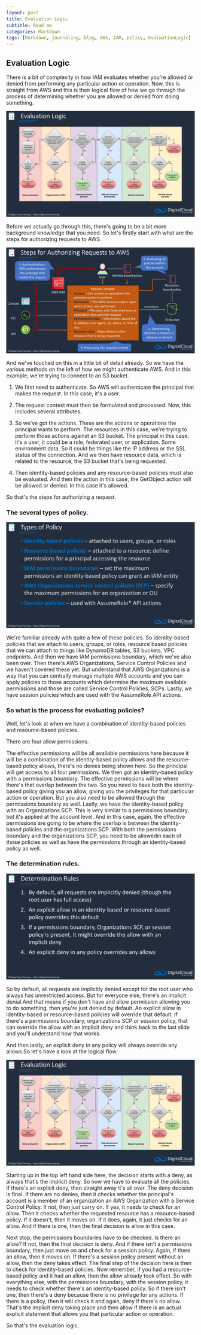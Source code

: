 ```yaml
---
layout: post
title: Evaluation Logic
subtitle: Read me
categories: Markdown
tags: [Markdown, journaling, blog, AWS, IAM, policy, EvaluationLogic]
---
```



##  Evaluation Logic


There is a bit of complexity in how IAM evaluates whether you're allowed or denied from performing any particular action or operation.
Now, this is straight from AWS and this is their logical flow of how we go through the process of determining whether you are allowed or denied from doing something.

![datacamp certification](/assets/images/Evaluation.jpg)

Before we actually go through this, there's going to be a bit more background knowledge that you need. So let's firstly start with what are the steps for authorizing requests to AWS.

![datacamp certification](/assets/images/Stepfor%20authorising%20request.jpg)

And we've touched on this in a little bit of detail already. So we have the various methods on the left of how we might authenticate AWS. And in this example, we're trying to connect to an S3 bucket.

1. We first need to authenticate. So AWS will authenticate the principal that makes the request. In this case, it's a user.

2. The request context must then be formulated and processed. Now, this includes several attributes.

3. So we've got the actions. These are the actions or operations the principal wants to perform. The resources in this case, we're trying to perform those actions against an S3 bucket. The principal in this case, it's a user, it could be a role, federated user, or application. Some environment data. So it could be things like the IP address or the SSL status of the connection. And we then have resource data, which is related to the resource, the S3 bucket that's being requested.

4. Then identity-based policies and any resource-based policies must also be evaluated. And then the action in this case, the GetObject action will be allowed or denied. In this case it's allowed.

So that's the steps for authorizing a request.

### The several types of policy. 

![datacamp certification](/assets/images/Types%20of%20policy.jpg)

We're familiar already with quite a few of these policies. So identity-based policies that we attach to users, groups, or roles, resource based policies that we can attach to things like DynamoDB tables, S3 buckets, VPC endpoints.
And then we have IAM permissions boundary, which we've also been over. Then there's AWS Organizations, Service Control Policies and we haven't covered these yet. But understand that AWS Organizations is a way that you can centrally manage multiple AWS accounts and you can apply policies to those accounts which determine the maximum available permissions and those are called Service Control Policies, SCPs.
Lastly, we have session policies which are used with the AssumeRole API actions.

### So what is the process for evaluating policies?

Well, let's look at when we have a combination of identity-based policies and resource-based policies.

There are four allow permissions.

The effective permissions will be all available permissions here because it will be a combination of the identity-based policy allows and the resource-based policy allows, there's no denies being shown here. So the principal will get access to all four permissions. We then got an identity-based policy with a permissions boundary.
The effective permissions will be where there's that overlap between the two.
So you need to have both the identity-based policy giving you an allow, giving you the privileges for that particular action or operation. But you also need to be allowed through the permissions boundary as well.
Lastly, we have the identity-based policy with an Organizations SCP. This is very similar to a permissions boundary, but it's applied at the account level. And in this case, again, the effective permissions are going to be where the overlap is between the identity-based policies and the organizations SCP.
With both the permissions boundary and the organizations SCP, you need to be allowedin each of those policies as well as have the permissions through an identity-based policy as well.

### The determination rules.

![datacamp certification](/assets/images/Determination%20roles.jpg)

So by default, all requests are implicitly denied except for the root user who always has unrestricted access. But for everyone else, there's an implicit denial.And that means if you don't have and allow permission allowing you to do something, then you're just denied by default.
An explicit allow in identity-based or resource-based policies will override that default. If there's a permissions boundary, organizations SCP or session policy, that can override the allow with an implicit deny and think back to the last slide and you'll understand how that works.

And then lastly, an explicit deny in any policy will always override any allows.So let's have a look at the logical flow.

![datacamp certification](/assets/images/Evaluation.jpg)

Starting up in the top left hand side here, the decision starts with a deny, as always that's the implicit deny. So now we have to evaluate all the policies. If there's an explicit deny, then straight away it's all over. The deny decision is final. If there are no denies, then it checks whether the principal's account is a member of an organization an AWS Organization with a Service Control Policy. If not, then just carry on. If yes, it needs to check for an allow. Then it checks whether the requested resource has a resource-based policy. If it doesn't, then it moves on. If it does, again, it just checks for an allow. And if there is one, then the final decision is allow in this case.

Next stop, the permissions boundaries have to be checked. Is there an allow? If not, then the final decision is deny. And if there isn't a permissions boundary, then just move on and check for a session policy. Again, if there an allow, then it moves on. If there's a session policy present without an allow, then the deny takes effect.
The final step of the decision here is then to check for identity-based policies.
Now remember, if you had a resource-based policy and it had an allow, then the allow already took effect. So with everything else, with the permissions boundary, with the session policy, it needs to check whether there's an identity-based policy. So if there isn't one, then there's a deny because there is no privilege for any actions. If there is a policy, then it will check it and again, deny if there's no allow. That's the implicit deny taking place and then allow if there is an actual explicit statement that allows you that particular action or operation.

So that's the evaluation logic.
